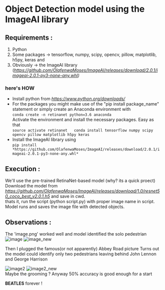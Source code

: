 # Object Detection model using the ImageAI library

## Requirements :

1. Python   
2. Some packages -> tensorflow, numpy, scipy, opencv, pillow, matplotlib, h5py, keras and  
3. Obviously -> the ImageAI library (*https://github.com/OlafenwaMoses/ImageAI/releases/download/2.0.1/imageai-2.0.1-py3-none-any.whl)*  

### here's HOW 

* Install python from *https://www.python.org/downloads/*  
* For the packages you might make use of the "pip install package_name" statement or simply create an Anaconda environment with  
          ```
          conda create -n retinanet python=3.6 anaconda
          ```  
  Activate the environment and install the necessary packages. Easy as that  
          ```
          source activate retinanet  
          conda install tensorflow numpy scipy opencv pillow matplotlib h5py keras  
          ```
* Install the ImageAI library using  
          ```
          pip install *https://github.com/OlafenwaMoses/ImageAI/releases/download/2.0.1/imageai-2.0.1-py3-none-any.whl*
          ```



## Execution :

We'll use the pre-trained RetinaNet-based model (why? its a quick proect)  
Download the model from *https://github.com/OlafenwaMoses/ImageAI/releases/download/1.0/resnet50_coco_best_v2.0.1.h5* and save in cwd.  
thats it, run the script (python script.py) with proper image name in script. Model runs and saves the image file with detected objects.  



## Observations :
The 'image.png' worked well and model identified the solo pedestrian
![image](https://user-images.githubusercontent.com/23148500/42644404-26839316-8619-11e8-9ff7-977b1b4b2068.png)
![image_new](https://user-images.githubusercontent.com/23148500/42644420-34db584a-8619-11e8-8acb-2940b2e332c9.png)

Then I plugged the famous(or not apparently) Abbey Road picture 
Turns out the model could identify only two pedestrians leaving behind John Lennon and George Harrison  

![image2](https://user-images.githubusercontent.com/23148500/42644421-35157502-8619-11e8-90a5-3f94b864e56c.jpg)
![image2_new](https://user-images.githubusercontent.com/23148500/42644422-354e750a-8619-11e8-911a-e3f752155ebc.jpg)  
Maybe the grooming ? Anyway 50% accuracy is good enough for a start   

**BEATLES** forever !
